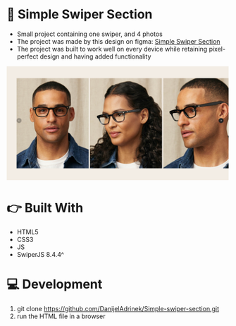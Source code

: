 # 📱 Simple Swiper Section
* Small project containing one swiper, and 4 photos
* The project was made by this design on figma: [Simple Swiper Section](https://www.figma.com/file/toePR6ptSZdklh7PFLLfbW/Task-3-%2F-LD?node-id=0%3A1)
* The project was built to work well on every device while retaining pixel-perfect design and having added functionality

![Project Image](./assets/project-showcase.png)

# 👉 Built With
* HTML5
* CSS3
* JS
* SwiperJS 8.4.4^

# 💻 Development
1. git clone https://github.com/DanijelAdrinek/Simple-swiper-section.git
2. run the HTML file in a browser